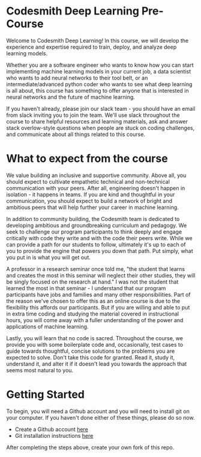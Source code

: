 # Codesmith Deep Learning Pre-Course

Welcome to Codesmith Deep Learning! In this course, we will develop the experience and expertise required to train, deploy, and analyze deep learning models.

Whether you are a software engineer who wants to know how you can start implementing machine learning models in your current job, a data scientist who wants to add neural networks to their tool belt, or an intermediate/advanced python coder who wants to see what deep learning is all about, this course has something to offer anyone that is interested in neural networks and the future of machine learning.

If you haven't already, please join our slack team - you should have an email from slack inviting you to join the team. We'll use slack throughout the course to share helpful resources and learning materials, ask and answer stack overlow-style questions when people are stuck on coding challenges, and communicate about all things related to this course.

# What to expect from the course

We value building an inclusive and supportive community. Above all, you should expect to cultivate empathetic technical and non-technical communication with your peers. After all, engineering doesn't happen in isolation - it happens in teams. If you are kind and thoughtful in your communication, you should expect to build a network of bright and ambitious peers that will help further your career in machine learning.

In addition to community building, the Codesmith team is dedicated to developing ambitious and groundbreaking curriculum and pedagogy. We seek to challenge our program participants to think deeply and engage critically with code they write and with the code their peers write. While we can provide a path for our students to follow, ultimately it's up to each of you to provide the engine that powers you down that path. Put simply, what you put in is what you will get out.

A professor in a research seminar once told me, "the student that learns and creates the most in this seminar will neglect their other studies, they will be singly focused on the research at hand." I was not the student that learned the most in that seminar - I understand that our program participants have jobs and families and many other responsibilities. Part of the reason we've chosen to offer this as an online course is due to the flexibility this affords our participants. But if you are willing and able to put in extra time coding and studying the material covered in instructional hours, you will come away with a fuller understanding of the power and applications of machine learning.

Lastly, you will learn that no code is sacred. Throughout the course, we provide you with some boilerplate code and, occasionally, test cases to guide towards thoughtful, concise solutions to the problems you are expected to solve. Don't take this code for granted. Read it, study it, understand it, and alter it if it doesn't lead you towards the approach that seems most natural to you.

# Getting Started

To begin, you will need a Github account and you will need to install git on your computer. If you haven't done either of these things, please do so now.

* Create a Github account [here](https://github.com)
* Git installation instructions [here](https://git-scm.com/book/en/v2/Getting-Started-Installing-Git)

After completing the steps above, create your own fork of this repo.
